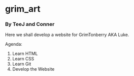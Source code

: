 # grim_art
### By TeeJ and Conner

Here we shall develop a website for GrimTonberry AKA Luke.

Agenda:
1. Learn HTML
2. Learn CSS
3. Learn Git
4. Develop the Website
